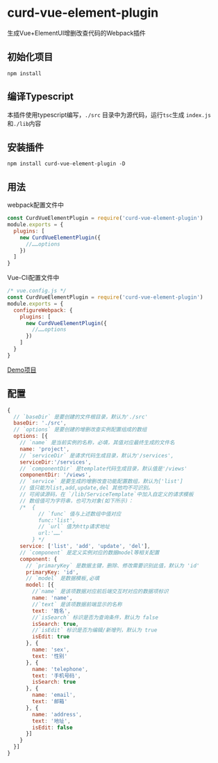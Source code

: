 # curd-vue-element-plugin
生成Vue+ElementUI增删改查代码的Webpack插件

## 初始化项目
```
npm install
```
## 编译Typescript
本插件使用typescript编写，`./src` 目录中为源代码，运行`tsc`生成 `index.js`和`./lib`内容

## 安装插件
```
npm install curd-vue-element-plugin -D
```

## 用法
webpack配置文件中
``` javascript
const CurdVueElementPlugin = require('curd-vue-element-plugin')
module.exports = {
  plugins: [
    new CurdVueElementPlugin({
      //……options  
    })
  ]
}
```
Vue-Cli配置文件中
```javascript
/* vue.config.js */
const CurdVueElementPlugin = require('curd-vue-element-plugin')
module.exports = {
  configureWebpack: {
    plugins: [
      new CurdVueElementPlugin({
        //……options
      })
    ]
  }
}
```

[Demo项目](https://github.com/Marstin/CurdVueElementPlugin)

## 配置
```javascript
{
  // `baseDir` 是要创建的文件根目录，默认为'./src'
  baseDir: './src', 
  // `options` 是要创建的增删改查实例配置组成的数组
  options: [{
    // `name` 是当前实例的名称，必填，其值对应最终生成的文件名
    name: 'project',
    // `serviceDir` 是请求代码生成目录，默认为'/services',
    serviceDir:'/services',
    // `componentDir` 是template代码生成目录，默认值是'/views'
    componentDir: '/views',
    // `service` 是要生成的增删改查功能配置数组，默认为['list']
    // 值只能为list,add,update,del 其他均不可识别。
    // 可阅读源码，在 `/lib/ServiceTemplate`中加入自定义的请求模板
    // 数组值可为字符串，也可为对象(如下所示)：
    /*  { 
          // `func` 值与上述数组中值对应
          func:'list',
          // `url` 值为http请求地址
          url:'……'
        } */
    service: ['list', 'add', 'update', 'del'],
    // `component` 是定义实例对应的数据model等相关配置
    component: {
      // `primaryKey` 是数据主键，删除、修改需要识别此值，默认为 'id'
      primaryKey: 'id',
      // `model` 是数据模板,必填
      model: [{
        //`name` 是该项数据对应前后端交互时对应的数据项标识
        name: 'name',
        //`text` 是该项数据前端显示的名称
        text: '姓名',
        //`isSearch` 标识是否为查询条件，默认为 false
        isSearch: true,
        //`isEdit` 标识是否为编辑/新增列，默认为 true
        isEdit: true
      }, {
        name: 'sex',
        text: '性别'
      }, {
        name: 'telephone',
        text: '手机号码',
        isSearch: true
      }, {
        name: 'email',
        text: '邮箱'
      }, {
        name: 'address',
        text: '地址',
        isEdit: false
      }]
    }
  }]
}
```
